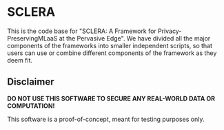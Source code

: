 # SCLERA
This is the code base for "SCLERA: A Framework for Privacy-PreservingMLaaS at the Pervasive Edge". 
We have divided all the major components of the frameworks into smaller independent scripts, so that users can use or combine different components of the framework as they deem fit.  


## Disclaimer

**DO NOT USE THIS SOFTWARE TO SECURE ANY 
REAL-WORLD DATA OR COMPUTATION!**

This software is a proof-of-concept, meant for 
testing purposes only.
